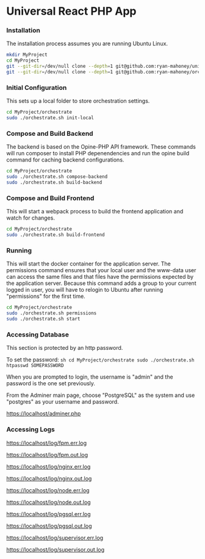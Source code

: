 Universal React PHP App
=======================

### Installation
The installation process assumes you are running Ubuntu Linux.

```sh
mkdir MyProject
cd MyProject
git --git-dir=/dev/null clone --depth=1 git@github.com:ryan-mahoney/universal-react-php-app.git app
git --git-dir=/dev/null clone --depth=1 git@github.com:ryan-mahoney/orchestrate.git
```

### Initial Configuration
This sets up a local folder to store orchestration settings.
```sh
cd MyProject/orchestrate
sudo ./orchestrate.sh init-local
```

### Compose and Build Backend
The backend is based on the Opine-PHP API framework. These commands will run composer to install PHP depenendencies and run the opine build command for caching backend configurations.
```sh
cd MyProject/orchestrate
sudo ./orchestrate.sh compose-backend
sudo ./orchestrate.sh build-backend
```

### Compose and Build Frontend
This will start a webpack process to build the frontend application and watch for changes.
```sh
cd MyProject/orchestrate
sudo ./orchestrate.sh build-frontend
```

### Running
This will start the docker container for the application server.  The permissions command ensures that your local user and the www-data user can access the same files and that files have the permissions expected by the application server. Because this command adds a group to your current logged in user, you will have to relogin to Ubuntu after running "permissions" for the first time.

```sh
cd MyProject/orchestrate
sudo ./orchestrate.sh permissions
sudo ./orchestrate.sh start
```

### Accessing Database
This section is protected by an http password.

To set the password:
``sh
cd MyProject/orchestrate
sudo ./orchestrate.sh htpasswd SOMEPASSWORD
``

When you are prompted to login, the username is "admin" and the password is the one set previously.

From the Adminer main page, choose "PostgreSQL" as the system and use "postgres" as your username and password.

[https://localhost/adminer.php](https://localhost/adminer.php)

### Accessing Logs
[https://localhost/log/fpm.err.log](https://localhost/log/fpm.err.log)

[https://localhost/log/fpm.out.log](https://localhost/log/fpm.out.log)

[https://localhost/log/nginx.err.log](https://localhost/log/nginx.err.log)

[https://localhost/log/nginx.out.log](https://localhost/log/nginx.out.log)

[https://localhost/log/node.err.log](https://localhost/log/node.err.log)

[https://localhost/log/node.out.log](https://localhost/log/node.out.log)

[https://localhost/log/pgsql.err.log](https://localhost/log/pgsql.err.log)

[https://localhost/log/pgsql.out.log](https://localhost/log/pgsql.out.log)

[https://localhost/log/supervisor.err.log](https://localhost/log/supervisor.err.log)

[https://localhost/log/supervisor.out.log](https://localhost/log/supervisor.out.log)
